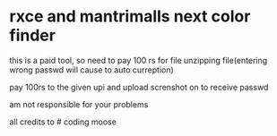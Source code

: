 # rxce and mantrimalls next color finder

this is a paid tool, so need to pay 100 rs for file unzipping file(entering wrong passwd will cause to auto curreption)


pay 100rs to the given upi and upload screnshot on to receive passwd

am not responsible for your problems

all credits to # coding moose
